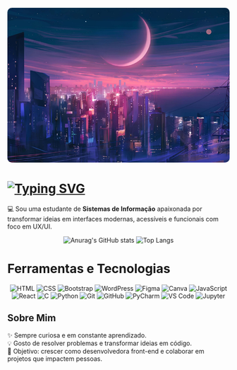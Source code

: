 <p align="center">
    <img src="img/banner2.jpg" alt="Descrição da imagem" style="width:100%; height:350px; object-fit:cover; border-radius:10px;">
</p>

# [![Typing SVG](https://readme-typing-svg.demolab.com?font=Fira+Code&weight=600&size=25&pause=1000&color=FF0DFFC5&vCenter=true&width=435&lines=Ol%C3%A1%2C+mundo!+Sou+J%C3%BAlia+Eduarda+;Desenvolvedora+Front-end)](https://git.io/typing-svg)

💻 Sou uma estudante de **Sistemas de Informação** apaixonada por transformar ideias em interfaces modernas, acessíveis e funcionais com foco em UX/UI.

<p align="center">
    <img src="https://github-readme-stats.vercel.app/api?username=julia-ed2&show_icons=true&theme=radical" alt="Anurag's GitHub stats" height="180"/>
    <img src="https://github-readme-stats.vercel.app/api/top-langs/?username=julia-ed2&layout=compact" alt="Top Langs" height="180"/>
</p>

# Ferramentas e Tecnologias

<p align="center">
    <img src="https://raw.githubusercontent.com/marwin1991/profile-technology-icons/refs/heads/main/icons/html.png" alt="HTML" width="80" height="80"/>
    <img src="https://raw.githubusercontent.com/marwin1991/profile-technology-icons/refs/heads/main/icons/css.png" alt="CSS" width="80" height="80"/>
    <img src="https://raw.githubusercontent.com/marwin1991/profile-technology-icons/refs/heads/main/icons/bootstrap.png" alt="Bootstrap" width="80" height="80"/>
    <img src="https://raw.githubusercontent.com/marwin1991/profile-technology-icons/refs/heads/main/icons/wordpress.png" alt="WordPress" width="80" height="80"/>
    <img src="https://raw.githubusercontent.com/marwin1991/profile-technology-icons/refs/heads/main/icons/figma.png" alt="Figma" width="80" height="80"/>
    <img src="https://raw.githubusercontent.com/marwin1991/profile-technology-icons/refs/heads/main/icons/canva.png" alt="Canva" width="80" height="80"/>
    <img src="https://raw.githubusercontent.com/marwin1991/profile-technology-icons/refs/heads/main/icons/javascript.png" alt="JavaScript" width="80" height="80"/>
    <img src="https://raw.githubusercontent.com/marwin1991/profile-technology-icons/refs/heads/main/icons/react.png" alt="React" width="80" height="80"/>
    <img src="https://raw.githubusercontent.com/marwin1991/profile-technology-icons/refs/heads/main/icons/c.png" alt="C" width="80" height="80"/>
    <img src="https://raw.githubusercontent.com/marwin1991/profile-technology-icons/refs/heads/main/icons/python.png" alt="Python" width="80" height="80"/>
    <img src="https://raw.githubusercontent.com/marwin1991/profile-technology-icons/refs/heads/main/icons/git.png" alt="Git" width="80" height="80"/>
    <img src="https://raw.githubusercontent.com/marwin1991/profile-technology-icons/refs/heads/main/icons/github.png" alt="GitHub" width="80" height="80"/>
    <img src="https://raw.githubusercontent.com/marwin1991/profile-technology-icons/refs/heads/main/icons/pycharm.png" alt="PyCharm" width="80" height="80"/>
    <img src="https://raw.githubusercontent.com/marwin1991/profile-technology-icons/refs/heads/main/icons/visual_studio_code.png" alt="VS Code" width="80" height="80"/>
    <img src="https://raw.githubusercontent.com/marwin1991/profile-technology-icons/refs/heads/main/icons/jupyter_notebook.png" alt="Jupyter" width="80" height="80"/>
</p>

## Sobre Mim

✨ Sempre curiosa e em constante aprendizado.  
💡 Gosto de resolver problemas e transformar ideias em código.  
🎯 Objetivo: crescer como desenvolvedora front-end e colaborar em projetos que impactem pessoas. 


